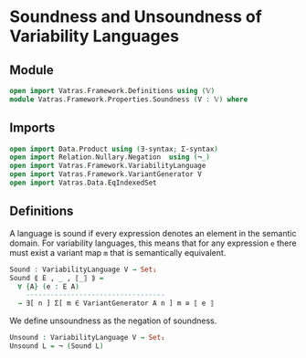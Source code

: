 # Soundness and Unsoundness of Variability Languages

## Module

```agda
open import Vatras.Framework.Definitions using (𝕍)
module Vatras.Framework.Properties.Soundness (V : 𝕍) where
```

## Imports

```agda
open import Data.Product using (∃-syntax; Σ-syntax)
open import Relation.Nullary.Negation  using (¬_)
open import Vatras.Framework.VariabilityLanguage
open import Vatras.Framework.VariantGenerator V
open import Vatras.Data.EqIndexedSet
```

## Definitions

A language is sound if every expression denotes an element in the semantic domain.
For variability languages, this means that for any expression `e` there must exist a variant map `m` that is semantically equivalent.
```agda
Sound : VariabilityLanguage V → Set₁
Sound ⟪ E , _ , ⟦_⟧ ⟫ =
  ∀ {A} (e : E A)
    ----------------------------------
  → ∃[ n ] Σ[ m ∈ VariantGenerator A n ] m ≅ ⟦ e ⟧
```

We define unsoundness as the negation of soundness.
```agda
Unsound : VariabilityLanguage V → Set₁
Unsound L = ¬ (Sound L)
```

